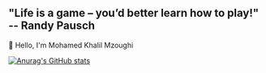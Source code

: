 ## "Life is a game – you’d better learn how to play!" -- Randy Pausch

👋 Hello, I'm Mohamed Khalil Mzoughi

[![Anurag's GitHub stats](https://github-readme-stats.vercel.app/api?username=MzoughiKhalil)](https://github.com/anuraghazra/github-readme-stats)
